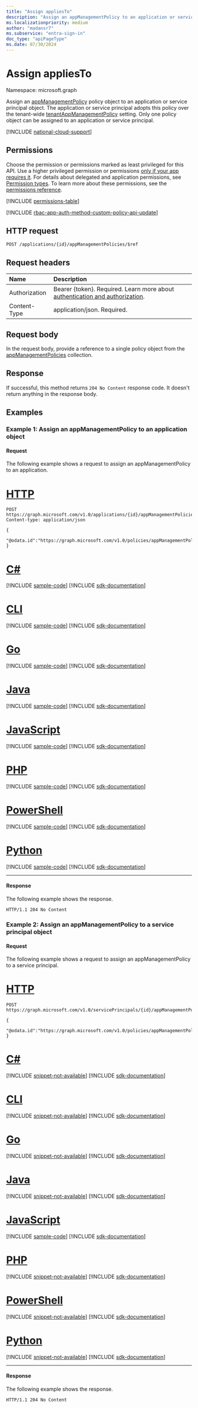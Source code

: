 ```yaml
---
title: "Assign appliesTo"
description: "Assign an appManagementPolicy to an application or service principal object."
ms.localizationpriority: medium
author: "madansr7"
ms.subservice: "entra-sign-in"
doc_type: "apiPageType"
ms.date: 07/30/2024
---
```


# Assign appliesTo

Namespace: microsoft.graph

Assign an [appManagementPolicy](../resources/appManagementPolicy.md) policy object to an application or service principal object. The application or service principal adopts this policy over the tenant-wide [tenantAppManagementPolicy](../resources/tenantappmanagementpolicy.md) setting. Only one policy object can be assigned to an application or service principal.

[!INCLUDE [national-cloud-support](../../includes/all-clouds.md)]

## Permissions

Choose the permission or permissions marked as least privileged for this API. Use a higher privileged permission or permissions [only if your app requires it](/graph/permissions-overview#best-practices-for-using-microsoft-graph-permissions). For details about delegated and application permissions, see [Permission types](/graph/permissions-overview#permission-types). To learn more about these permissions, see the [permissions reference](/graph/permissions-reference).

<!-- { "blockType": "ignored"  } // Note: Removing this line will result in the permissions autogeneration tool overwriting the table. -->
[!INCLUDE [permissions-table](../includes/permissions/appmanagementpolicy-post-appliesto-permissions.md)]

[!INCLUDE [rbac-app-auth-method-custom-policy-api-update](../includes/rbac-for-apis/rbac-app-auth-method-custom-policy-api-update.md)]

## HTTP request

<!-- { "blockType": "ignored" } -->

```http
POST /applications/{id}/appManagementPolicies/$ref
```

## Request headers

| Name          | Description                 |
| :------------ | :-------------------------- |
|Authorization|Bearer {token}. Required. Learn more about [authentication and authorization](/graph/auth/auth-concepts).|
| Content-Type  | application/json. Required. |

## Request body

In the request body, provide a reference to a single policy object from the [appManagementPolicies](../resources/appmanagementpolicy.md) collection.

## Response

If successful, this method returns `204 No Content` response code. It doesn't return anything in the response body.

## Examples

### Example 1: Assign an appManagementPolicy to an application object

#### Request

The following example shows a request to assign an appManagementPolicy to an application.


# [HTTP](#tab/http)
<!-- {
  "blockType": "request",
  "name": "assign_appliesTo_ex1"
}-->

```http
POST https://graph.microsoft.com/v1.0/applications/{id}/appManagementPolicies/$ref
Content-type: application/json

{
 "@odata.id":"https://graph.microsoft.com/v1.0/policies/appManagementPolicies/{id}"
}
```

# [C#](#tab/csharp)
[!INCLUDE [sample-code](../includes/snippets/csharp/assign-appliesto-ex1-csharp-snippets.md)]
[!INCLUDE [sdk-documentation](../includes/snippets/snippets-sdk-documentation-link.md)]

# [CLI](#tab/cli)
[!INCLUDE [sample-code](../includes/snippets/cli/assign-appliesto-ex1-cli-snippets.md)]
[!INCLUDE [sdk-documentation](../includes/snippets/snippets-sdk-documentation-link.md)]

# [Go](#tab/go)
[!INCLUDE [sample-code](../includes/snippets/go/assign-appliesto-ex1-go-snippets.md)]
[!INCLUDE [sdk-documentation](../includes/snippets/snippets-sdk-documentation-link.md)]

# [Java](#tab/java)
[!INCLUDE [sample-code](../includes/snippets/java/assign-appliesto-ex1-java-snippets.md)]
[!INCLUDE [sdk-documentation](../includes/snippets/snippets-sdk-documentation-link.md)]

# [JavaScript](#tab/javascript)
[!INCLUDE [sample-code](../includes/snippets/javascript/assign-appliesto-ex1-javascript-snippets.md)]
[!INCLUDE [sdk-documentation](../includes/snippets/snippets-sdk-documentation-link.md)]

# [PHP](#tab/php)
[!INCLUDE [sample-code](../includes/snippets/php/assign-appliesto-ex1-php-snippets.md)]
[!INCLUDE [sdk-documentation](../includes/snippets/snippets-sdk-documentation-link.md)]

# [PowerShell](#tab/powershell)
[!INCLUDE [sample-code](../includes/snippets/powershell/assign-appliesto-ex1-powershell-snippets.md)]
[!INCLUDE [sdk-documentation](../includes/snippets/snippets-sdk-documentation-link.md)]

# [Python](#tab/python)
[!INCLUDE [sample-code](../includes/snippets/python/assign-appliesto-ex1-python-snippets.md)]
[!INCLUDE [sdk-documentation](../includes/snippets/snippets-sdk-documentation-link.md)]

---

#### Response

The following example shows the response.

<!-- {
  "blockType": "response",
  "truncated": true
} -->

```http
HTTP/1.1 204 No Content
```

### Example 2: Assign an appManagementPolicy to a service principal object

#### Request

The following example shows a request to assign an appManagementPolicy to a service principal.

# [HTTP](#tab/http)
<!-- {
  "blockType": "request",
  "name": "assign_appliesTo_ex2"
}-->

``` http
POST https://graph.microsoft.com/v1.0/servicePrincipals/{id}/appManagementPolicies/$ref

{
 "@odata.id":"https://graph.microsoft.com/v1.0/policies/appManagementPolicies/{id}"
}
```

# [C#](#tab/csharp)
[!INCLUDE [snippet-not-available](../includes/snippets/snippet-not-available.md)]
[!INCLUDE [sdk-documentation](../includes/snippets/snippets-sdk-documentation-link.md)]

# [CLI](#tab/cli)
[!INCLUDE [snippet-not-available](../includes/snippets/snippet-not-available.md)]
[!INCLUDE [sdk-documentation](../includes/snippets/snippets-sdk-documentation-link.md)]

# [Go](#tab/go)
[!INCLUDE [snippet-not-available](../includes/snippets/snippet-not-available.md)]
[!INCLUDE [sdk-documentation](../includes/snippets/snippets-sdk-documentation-link.md)]

# [Java](#tab/java)
[!INCLUDE [snippet-not-available](../includes/snippets/snippet-not-available.md)]
[!INCLUDE [sdk-documentation](../includes/snippets/snippets-sdk-documentation-link.md)]

# [JavaScript](#tab/javascript)
[!INCLUDE [sample-code](../includes/snippets/javascript/assign-appliesto-ex2-javascript-snippets.md)]
[!INCLUDE [sdk-documentation](../includes/snippets/snippets-sdk-documentation-link.md)]

# [PHP](#tab/php)
[!INCLUDE [snippet-not-available](../includes/snippets/snippet-not-available.md)]
[!INCLUDE [sdk-documentation](../includes/snippets/snippets-sdk-documentation-link.md)]

# [PowerShell](#tab/powershell)
[!INCLUDE [snippet-not-available](../includes/snippets/snippet-not-available.md)]
[!INCLUDE [sdk-documentation](../includes/snippets/snippets-sdk-documentation-link.md)]

# [Python](#tab/python)
[!INCLUDE [snippet-not-available](../includes/snippets/snippet-not-available.md)]
[!INCLUDE [sdk-documentation](../includes/snippets/snippets-sdk-documentation-link.md)]

---

#### Response

The following example shows the response.

<!-- {
  "blockType": "response",
  "truncated": true
} -->

```http
HTTP/1.1 204 No Content
```

<!-- uuid: 16cd6b66-4b1a-43a1-adaf-3a886856ed98
2019-02-04 14:57:30 UTC -->
<!-- {
  "type": "#page.annotation",
  "description": "list resources for appManagementPolicies",
  "keywords": "",
  "section": "documentation",
  "tocPath": ""
}-->
